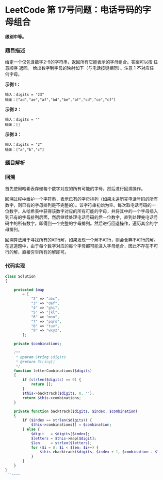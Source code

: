# LeetCode 第 17号问题：电话号码的字母组合

**级别中等。**

### 题目描述

给定一个仅包含数字2-9的字符串，返回所有它能表示的字母组合。答案可以按 任意顺序 返回。
给出数字到字母的映射如下（与电话按键相同）。注意 1 不对应任何字母。

**示例 1：**
```
输入：digits = "23"
输出：["ad","ae","af","bd","be","bf","cd","ce","cf"]
```
**示例 2：**
```
输入：digits = ""
输出：[]
```
**示例 3：**
```
输入：digits = "2"
输出：["a","b","c"]
```

### 题目解析
### 回溯
首先使用哈希表存储每个数字对应的所有可能的字母，然后进行回溯操作。

回溯过程中维护一个字符串，表示已有的字母排列（如果未遍历完电话号码的所有数字，则已有的字母排列是不完整的）。该字符串初始为空。每次取电话号码的一位数字，从哈希表中获得该数字对应的所有可能的字母，并将其中的一个字母插入到已有的字母排列后面，然后继续处理电话号码的后一位数字，直到处理完电话号码中的所有数字，即得到一个完整的字母排列。然后进行回退操作，遍历其余的字母排列。

回溯算法用于寻找所有的可行解，如果发现一个解不可行，则会舍弃不可行的解。在这道题中，由于每个数字对应的每个字母都可能进入字母组合，因此不存在不可行的解，直接穷举所有的解即可。

### 代码实现

```php
class Solution
{

    protected $map
        = [
            "2" => "abc",
            "3" => "def",
            "4" => "ghi",
            "5" => "jkl",
            "6" => "mno",
            "7" => "pqrs",
            "8" => "tuv",
            "9" => "wxyz",
        ];

    private $combinations;

    /**
     * @param String $digits
     * @return String[]
     */
    function letterCombinations($digits)
    {
        if (strlen($digits) == 0) {
            return [];
        }
        $this->backtrack($digits, 0, '');
        return $this->combinations;
    }

    private function backtrack($digits, $index, $combination)
    {
        if ($index == strlen($digits)) {
            $this->combinations[] = $combination;
        } else {
            $digit   = $digits[$index];
            $letters = $this->map[$digit];
            $len     = strlen($letters);
            for ($i = 0; $i < $len; $i++) {
                $this->backtrack($digits, $index + 1, $combination . $letters[$i]);
            }
        }
    }
}
```~~~~